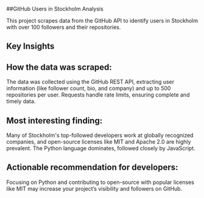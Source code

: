 ##GitHub Users in Stockholm Analysis
    
This project scrapes data from the GitHub API to identify users in Stockholm with over 100 followers and their repositories.
    
## Key Insights
    
## How the data was scraped: 
The data was collected using the GitHub REST API, extracting user information (like follower count, bio, and company) and up to 500 repositories per user. Requests handle rate limits, ensuring complete and timely data.
    
## Most interesting finding:
Many of Stockholm's top-followed developers work at globally recognized companies, and open-source licenses like MIT and Apache 2.0 are highly prevalent. The Python language dominates, followed closely by JavaScript.
    
## Actionable recommendation for developers: 
Focusing on Python and contributing to open-source with popular licenses like MIT may increase your project’s visibility and followers on GitHub.
